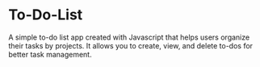 # To-Do-List
A simple to-do list app created with Javascript that helps users organize their tasks by projects. It allows you to create, view, and delete to-dos for better task management.
